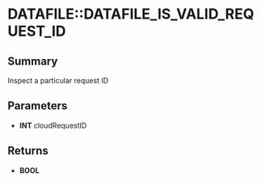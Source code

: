 # DATAFILE::DATAFILE_IS_VALID_REQUEST_ID

## Summary
Inspect a particular request ID

## Parameters
* **INT** cloudRequestID

## Returns
* **BOOL**